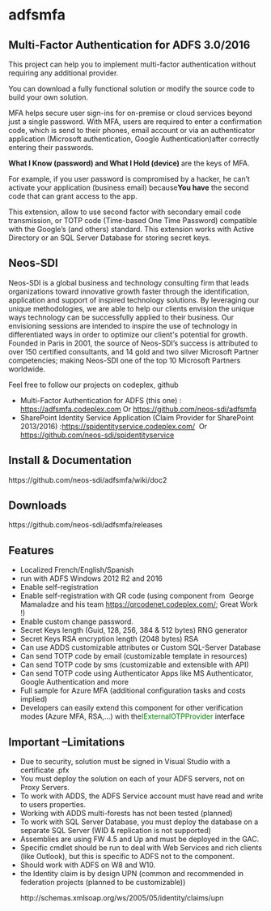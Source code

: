 # adfsmfa
<h2><strong>Multi-Factor Authentication for ADFS 3.0/2016</strong></h2><p>This project can help you to implement multi-factor authentication without requiring any additional provider.</p><p>You can download a fully functional solution or modify the source code to build your own solution.</p><p>MFA helps secure user sign-ins for on-premise or cloud services beyond just a single password. With MFA, users are required to enter a confirmation code, which is send to their phones, email account or via an authenticator application (Microsoft authentication, Google Authentication)after correctly entering their passwords.</p><p><strong>What I Know (password) and What I Hold (device) </strong>are the keys of MFA.</p><p>For example, if you user password is compromised by a hacker, he can’t activate your application (business email) because<strong>You have</strong> the second code that can grant access to the app.</p><p>This extension, allow to use second factor with secondary email code transmission, or TOTP code (Time-based One Time Password) compatible with the Google’s (and others) standard. This extension works with Active Directory or an SQL Server Database for storing secret keys.</p><h2>Neos-SDI</h2><p align="left">Neos-SDI is a global business and technology consulting firm that leads organizations toward innovative growth faster through the identification, application and support of inspired technology solutions. By leveraging our unique methodologies, we are able to help our clients envision the unique ways technology can be successfully applied to their business. Our envisioning sessions are intended to inspire the use of technology in differentiated ways in order to optimize our client's potential for growth. Founded in Paris in 2001, the source of Neos-SDI’s success is attributed to over 150 certified consultants, and 14 gold and two silver Microsoft Partner competencies; making Neos-SDI one of the top 10 Microsoft Partners worldwide.</p><p align="left">Feel free to follow our projects on codeplex, github</p><ul><li><div align="left">Multi-Factor Authentication for ADFS (this one) : <a href="https://adfsmfa.codeplex.com">https://adfsmfa.codeplex.com</a> Or <a href="https://github.com/neos-sdi/adfsmfa/">https://github.com/neos-sdi/adfsmfa</a></div></li><li><div align="left">SharePoint Identity Service Application (Claim Provider for SharePoint 2013/2016) :<a href="https://spidentityservice.codeplex.com/">https://spidentityservice.codeplex.com/</a>  Or <a href="https://github.com/neos-sdi/spidentityservice/">https://github.com/neos-sdi/spidentityservice</a> </div></li></ul><h2>Install & Documentation</h2><p><a  "https://github.com/neos-sdi/adfsmfa/wiki/Doc2">https://github.com/neos-sdi/adfsmfa/wiki/doc2</a></p><h2>Downloads</h2><p><a "https://github.com/neos-sdi/adfsmfa/releases">https://github.com/neos-sdi/adfsmfa/releases</a></p><h2>Features</h2><ul><li>Localized French/English/Spanish </li><li>run with ADFS Windows 2012 R2 and 2016 </li><li>Enable self-registration </li><li>Enable self-registration with QR code (using component from&nbsp; George Mamaladze and his team <a href="https://qrcodenet.codeplex.com/">https://qrcodenet.codeplex.com/</a>; Great Work !)</li><li>Enable custom change password. </li><li>Secret Keys length (Guid, 128, 256, 384 &amp; 512 bytes) RNG generator</li><li>Secret Keys RSA encryption length (2048 bytes) RSA</li><li>Can use ADDS customizable attributes or Custom SQL-Server Database </li><li>Can send TOTP code by email (customizable template in resources) </li><li>Can send TOTP code by sms (customizable and extensible with API) </li><li>Can send TOTP code using Authenticator Apps like MS Authenticator, Google Authentication and more</li><li>Full sample for Azure MFA (additional configuration tasks and costs implied) </li><li>Developers can easily extend this component for other verification modes (Azure MFA, RSA,…) with the<font color="#008000">IExternalOTPProvider</font><font color="#000000"> interface</font></li></ul>
<h2>Important –Limitations</h2><ul><li>Due to security, solution must be signed in Visual Studio with a certificate .pfx</li><li>You must deploy the solution on each of your ADFS servers, not on Proxy Servers.</li><li>To work with ADDS, the ADFS Service account must have read and write to users properties.</li><li>Working with ADDS multi-forests has not been tested (planned) </li><li>To work with SQL Server Database, you must deploy the database on a separate SQL Server (WID &amp; replication is not supported)</li><li>Assemblies are using FW 4.5 and Up and must be deployed in the GAC. </li><li>Specific cmdlet should be run to deal with Web Services and rich clients (like Outlook), but this is specific to ADFS not to the component.</li><li>Should work with ADFS on W8 and W10. </li><li>the Identity claim is by design UPN (common and recommended in federation projects (planned to be customizable))<p>http://schemas.xmlsoap.org/ws/2005/05/identity/claims/upn</p></li></ul></div><div class="ClearBoth"></div> 
